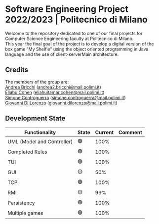 # Software Engineering Project 2022/2023 | Politecnico di Milano

Welcome to the repository dedicated to one of our final projects for Computer Science Engineering faculty at Politecnico di Milano.  
This year the final goal of the project is to develop a digital version of the box game "My Shelfie" using the object oriented programming in Java language and the use of client-serverMain architecture.

## Credits

The members of the group are:  
[Andrea Bricchi](https://github.com/andrebricchi) (andrea2.bricchi@mail.polimi.it)  
[Eliahu Cohen](https://github.com/EliahuC) (eliahuitamar.cohen@mail.polimi.it)  
[Simone Controguerra](https://github.com/simocigi) (simone.controguerra@mail.polimi.it)  
[Giovanni Di Lorenzo](https://github.com/GiovanniDiLorenzo) (giovanni.dilorenzo@mail.polimi.it)

## Development State

|Functionality   	|State   	| Current   	 |Comment   	|
|---	|---	|-------------|---	|
|UML (Model and Controller)   	|🟢   	| 100%   	    |   	|
|Completed Rules   	|🟢   	| 100%   	    |   	|
|TUI   	|🟢   	| 100%   	    |    	|
|GUI   	|🟡   	| 50%   	     |    	|
|TCP   	|🟢  	| 100%   	    |    	|
|RMI   	|🟡   	| 99%   	     |   	|
|Persistency   	|🟢   	| 100%   	    |   	|
|Multiple games   	|🟢   	| 100%   	    |   	|
